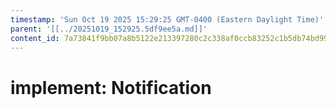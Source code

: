 ```yaml
---
timestamp: 'Sun Oct 19 2025 15:29:25 GMT-0400 (Eastern Daylight Time)'
parent: '[[../20251019_152925.5df9ee5a.md]]'
content_id: 7a73841f9bb07a8b5122e213397280c2c338af0ccb83252c1b5db74bd999fe70
---
```


# implement: Notification
